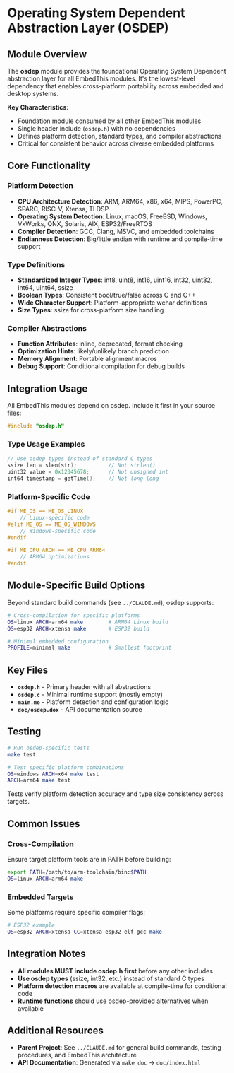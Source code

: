 # Operating System Dependent Abstraction Layer (OSDEP)

## Module Overview

The **osdep** module provides the foundational Operating System Dependent abstraction layer for all EmbedThis modules. It's the lowest-level dependency that enables cross-platform portability across embedded and desktop systems.

**Key Characteristics:**
- Foundation module consumed by all other EmbedThis modules
- Single header include (`osdep.h`) with no dependencies
- Defines platform detection, standard types, and compiler abstractions
- Critical for consistent behavior across diverse embedded platforms

## Core Functionality

### Platform Detection
- **CPU Architecture Detection**: ARM, ARM64, x86, x64, MIPS, PowerPC, SPARC, RISC-V, Xtensa, TI DSP
- **Operating System Detection**: Linux, macOS, FreeBSD, Windows, VxWorks, QNX, Solaris, AIX, ESP32/FreeRTOS
- **Compiler Detection**: GCC, Clang, MSVC, and embedded toolchains
- **Endianness Detection**: Big/little endian with runtime and compile-time support

### Type Definitions
- **Standardized Integer Types**: int8, uint8, int16, uint16, int32, uint32, int64, uint64, ssize
- **Boolean Types**: Consistent bool/true/false across C and C++
- **Wide Character Support**: Platform-appropriate wchar definitions
- **Size Types**: ssize for cross-platform size handling

### Compiler Abstractions
- **Function Attributes**: inline, deprecated, format checking
- **Optimization Hints**: likely/unlikely branch prediction
- **Memory Alignment**: Portable alignment macros
- **Debug Support**: Conditional compilation for debug builds

## Integration Usage

All EmbedThis modules depend on osdep. Include it first in your source files:

```c
#include "osdep.h"
```

### Type Usage Examples
```c
// Use osdep types instead of standard C types
ssize len = slen(str);          // Not strlen()
uint32 value = 0x12345678;      // Not unsigned int
int64 timestamp = getTime();    // Not long long
```

### Platform-Specific Code
```c
#if ME_OS == ME_OS_LINUX
    // Linux-specific code
#elif ME_OS == ME_OS_WINDOWS
    // Windows-specific code
#endif

#if ME_CPU_ARCH == ME_CPU_ARM64
    // ARM64 optimizations
#endif
```

## Module-Specific Build Options

Beyond standard build commands (see `../CLAUDE.md`), osdep supports:

```bash
# Cross-compilation for specific platforms
OS=linux ARCH=arm64 make        # ARM64 Linux build
OS=esp32 ARCH=xtensa make       # ESP32 build

# Minimal embedded configuration
PROFILE=minimal make            # Smallest footprint
```

## Key Files

- **`osdep.h`** - Primary header with all abstractions
- **`osdep.c`** - Minimal runtime support (mostly empty)
- **`main.me`** - Platform detection and configuration logic
- **`doc/osdep.dox`** - API documentation source

## Testing

```bash
# Run osdep-specific tests
make test

# Test specific platform combinations
OS=windows ARCH=x64 make test
ARCH=arm64 make test
```

Tests verify platform detection accuracy and type size consistency across targets.

## Common Issues

### Cross-Compilation
Ensure target platform tools are in PATH before building:
```bash
export PATH=/path/to/arm-toolchain/bin:$PATH
OS=linux ARCH=arm64 make
```

### Embedded Targets
Some platforms require specific compiler flags:
```bash
# ESP32 example
OS=esp32 ARCH=xtensa CC=xtensa-esp32-elf-gcc make
```

## Integration Notes

- **All modules MUST include osdep.h first** before any other includes
- **Use osdep types** (ssize, int32, etc.) instead of standard C types
- **Platform detection macros** are available at compile-time for conditional code
- **Runtime functions** should use osdep-provided alternatives when available

## Additional Resources

- **Parent Project**: See `../CLAUDE.md` for general build commands, testing procedures, and EmbedThis architecture
- **API Documentation**: Generated via `make doc` → `doc/index.html`